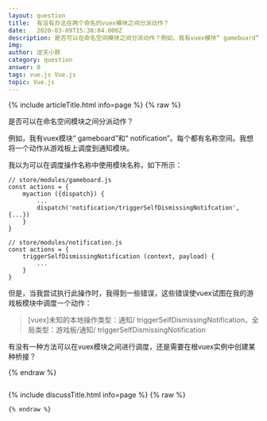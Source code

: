 ```yaml
---
layout: question
title:  有没有办法在两个命名的vuex模块之间分派动作？
date:   2020-03-09T15:38:04.000Z
description: 是否可以在命名空间模块之间分派动作？例如，我有vuex模块“ gameboard”和“ notification”。每个都有名称空间。我想将一个动作从...
img: 
author: 逆天小胖
category: question
answer: 0
tags: vue.js Vue.js
topic: Vue.js
---
```

<div class="article-root">
  <div class="article">
    {% include articleTitle.html info=page %}
    {% raw %}
    <div class="article-content"><p><font style="vertical-align: inherit;"><font style="vertical-align: inherit;">是否可以在命名空间模块之间分派动作？</font></font></p>

<p><font style="vertical-align: inherit;"><font style="vertical-align: inherit;">例如，我有vuex模块“ gameboard”和“ notification”。</font><font style="vertical-align: inherit;">每个都有名称空间。</font><font style="vertical-align: inherit;">我想将一个动作从游戏板上调度到通知模块。</font></font></p>

<p><font style="vertical-align: inherit;"><font style="vertical-align: inherit;">我以为可以在调度操作名称中使用模块名称，如下所示：</font></font></p>

<pre><code>// store/modules/gameboard.js<font></font>
const actions = {<font></font>
    myaction ({dispatch}) {<font></font>
        ...<font></font>
        dispatch('notification/triggerSelfDismissingNotifcation', {...})<font></font>
    }<font></font>
}<font></font>
<font></font>
// store/modules/notification.js<font></font>
const actions = {<font></font>
    triggerSelfDismissingNotification (context, payload) {<font></font>
        ...<font></font>
    }<font></font>
}<font></font>
</code></pre>

<p><font style="vertical-align: inherit;"><font style="vertical-align: inherit;">但是，当我尝试执行此操作时，我得到一些错误，这些错误使vuex试图在我的游戏板模块中调度一个动作：</font></font></p>

<blockquote>
  <p><font style="vertical-align: inherit;"><font style="vertical-align: inherit;">[vuex]未知的本地操作类型：通知/ triggerSelfDismissingNotification，全局类型：游戏板/通知/ triggerSelfDismissingNotification</font></font></p>
</blockquote>

<p><font style="vertical-align: inherit;"><font style="vertical-align: inherit;">有没有一种方法可以在vuex模块之间进行调度，还是需要在根vuex实例中创建某种桥接？</font></font></p></div>
    {% endraw %}
  </div>
  <p style="height: 0;width:0;overflow: hidden;"> 第367篇《有没有办法在两个命名的vuex模块之间分派动作？》来自Winter(https://github.com/aiyld/aiyld.github.io)的站点</p>
  <div class="discuss-wrapper">
    {% include discussTitle.html info=page %}
    {% raw %}
    
    {% endraw %}
  </div>
<div>
